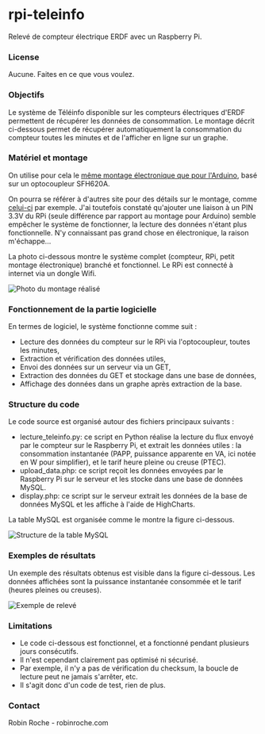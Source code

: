 # rpi-teleinfo

Relevé de compteur électrique ERDF avec un Raspberry Pi.

### License

Aucune. Faites en ce que vous voulez.

### Objectifs

Le système de Téléinfo disponible sur les compteurs électriques d'ERDF permettent de récupérer les données de consommation. Le montage décrit ci-dessous permet de récupérer automatiquement la consommation du compteur toutes les minutes et de l'afficher en ligne sur un graphe.

### Matériel et montage

On utilise pour cela le [même montage électronique que pour l'Arduino](https://github.com/robinroche/arduino-teleinfo), basé sur un optocoupleur SFH620A.

On pourra se référer à d'autres site pour des détails sur le montage, comme [celui-ci](http://www.magdiblog.fr/gpio/teleinfo-edf-suivi-conso-de-votre-compteur-electrique/) par exemple. J'ai toutefois constaté qu'ajouter une liaison à un PIN 3.3V du RPi (seule différence par rapport au montage pour Arduino) semble empêcher le système de fonctionner, la lecture des données n'étant plus fonctionnelle. N'y connaissant pas grand chose en électronique, la raison m'échappe...

La photo ci-dessous montre le système complet (compteur, RPi, petit montage électronique) branché et fonctionnel. Le RPi est connecté à internet via un dongle Wifi.

![Photo du montage réalisé](http://robinroche.com/webpage/images/400px-IMG_6326.JPG)

### Fonctionnement de la partie logicielle

En termes de logiciel, le système fonctionne comme suit :
- Lecture des données du compteur sur le RPi via l'optocoupleur, toutes les minutes,
- Extraction et vérification des données utiles,
- Envoi des données sur un serveur via un GET,
- Extraction des données du GET et stockage dans une base de données,
- Affichage des données dans un graphe après extraction de la base.

### Structure du code

Le code source est organisé autour des fichiers principaux suivants :

- lecture_teleinfo.py: ce script en Python réalise la lecture du flux envoyé par le compteur sur le Raspberry Pi, et extrait les données utiles : la consommation instantanée (PAPP, puissance apparente en VA, ici notée en W pour simplifier), et le tarif heure pleine ou creuse (PTEC).
- upload_data.php: ce script reçoit les données envoyées par le Raspberry Pi sur le serveur et les stocke dans une base de données MySQL.
- display.php: ce script sur le serveur extrait les données de la base de données MySQL et les affiche à l'aide de HighCharts.

La table MySQL est organisée comme le montre la figure ci-dessous.

![Structure de la table MySQL](http://robinroche.com/webpage/images/Table.PNG)


### Exemples de résultats

Un exemple des résultats obtenus est visible dans la figure ci-dessous. Les données affichées sont la puissance instantanée consommée et le tarif (heures pleines ou creuses).

![Exemple de relevé](http://robinroche.com/webpage/images/Screenshot.PNG)

### Limitations

- Le code ci-dessous est fonctionnel, et a fonctionné pendant plusieurs jours consécutifs. 
- Il n'est cependant clairement pas optimisé ni sécurisé. 
- Par exemple, il n'y a pas de vérification du checksum, la boucle de lecture peut ne jamais s'arrêter, etc. 
- Il s'agit donc d'un code de test, rien de plus.

### Contact

Robin Roche - robinroche.com
